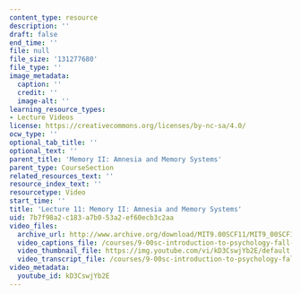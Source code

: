 ```yaml
---
content_type: resource
description: ''
draft: false
end_time: ''
file: null
file_size: '131277680'
file_type: ''
image_metadata:
  caption: ''
  credit: ''
  image-alt: ''
learning_resource_types:
- Lecture Videos
license: https://creativecommons.org/licenses/by-nc-sa/4.0/
ocw_type: ''
optional_tab_title: ''
optional_text: ''
parent_title: 'Memory II: Amnesia and Memory Systems'
parent_type: CourseSection
related_resources_text: ''
resource_index_text: ''
resourcetype: Video
start_time: ''
title: 'Lecture 11: Memory II: Amnesia and Memory Systems'
uid: 7b7f98a2-c183-a7b0-53a2-ef60ecb3c2aa
video_files:
  archive_url: http://www.archive.org/download/MIT9.00SCF11/MIT9_00SCF11_lec11_300k.mp4
  video_captions_file: /courses/9-00sc-introduction-to-psychology-fall-2011/397be3e3f0215fe59d0f3b4f0d833477_kD3CswjYb2E.vtt
  video_thumbnail_file: https://img.youtube.com/vi/kD3CswjYb2E/default.jpg
  video_transcript_file: /courses/9-00sc-introduction-to-psychology-fall-2011/b108109e846174cc224c0d7ae85b5652_kD3CswjYb2E.pdf
video_metadata:
  youtube_id: kD3CswjYb2E
---
```

